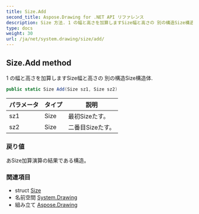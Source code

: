 ```yaml
---
title: Size.Add
second_title: Aspose.Drawing for .NET API リファレンス
description: Size 方法. 1 の幅と高さを加算しますSize幅と高さの 別の構造Size構造体.
type: docs
weight: 30
url: /ja/net/system.drawing/size/add/
---
```

## Size.Add method

1 の幅と高さを加算しますSize幅と高さの 別の構造Size構造体.

```csharp
public static Size Add(Size sz1, Size sz2)
```

| パラメータ | タイプ | 説明 |
| --- | --- | --- |
| sz1 | Size | 最初Sizeたす。 |
| sz2 | Size | 二番目Sizeたす。 |

### 戻り値

あSize加算演算の結果である構造。

### 関連項目

* struct [Size](../)
* 名前空間 [System.Drawing](../../size/)
* 組み立て [Aspose.Drawing](../../../)



